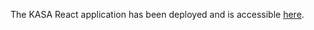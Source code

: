 The KASA React application has been deployed and is accessible [here](https://p11-kasa-9blp-c79jy5iuy-halima-derrahis-projects.vercel.app/).
